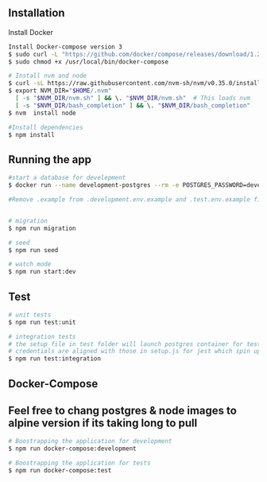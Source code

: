 ## Installation

Install Docker 

```bash
Install Docker-compose version 3
$ sudo curl -L "https://github.com/docker/compose/releases/download/1.29.2/docker-compose-$(uname -s)-$(uname -m)" -o /usr/local/bin/docker-compose
$ sudo chmod +x /usr/local/bin/docker-compose
```

```bash
# Install nvm and node
$ curl -sL https://raw.githubusercontent.com/nvm-sh/nvm/v0.35.0/install.sh -o install_nvm.sh
$ export NVM_DIR="$HOME/.nvm"
  [ -s "$NVM_DIR/nvm.sh" ] && \. "$NVM_DIR/nvm.sh"  # This loads nvm
  [ -s "$NVM_DIR/bash_completion" ] && \. "$NVM_DIR/bash_completion"
$ nvm  install node
```


```bash
#Install dependencies 
$ npm install
```

## Running the app
```bash
#start a database for develepment
$ docker run --name development-postgres --rm -e POSTGRES_PASSWORD=development -e POSTGRES_USER=development -e POSTGRES_DB=development -p 5432:5432 postgres
```


```bash
#Remove .example from .development.env.example and .test.env.example files and provide respected data for bootstraping  


# migration 
$ npm run migration 

# seed 
$ npm run seed

# watch mode
$ npm run start:dev

```

## Test

```bash
# unit tests
$ npm run test:unit

# integration tests
# the setup file in test folder will launch postgres container for test itself just make sure port 5432 is free and .test.env
# credentials are aligned with those in setup.js for jest which spin up the container  
$ npm run test:integration
```

## Docker-Compose 
## Feel free to chang postgres & node images to alpine version if its taking long to pull

```bash 
# Boostrapping the application for development
$ npm run docker-compose:development

# Boostrapping the application for tests
$ npm run docker-compose:test
```
